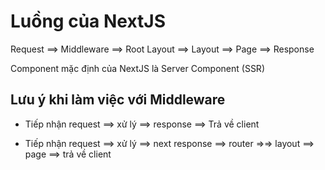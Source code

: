 # Luồng của NextJS

Request ==> Middleware ==> Root Layout ==> Layout ==> Page ==> Response

Component mặc định của NextJS là Server Component (SSR)

## Lưu ý khi làm việc với Middleware

- Tiếp nhận request ==> xử lý ==> response ==> Trả về client

- Tiếp nhận request ==> xử lý ==> next response ==> router =>=> layout ==> page ==> trả về client
